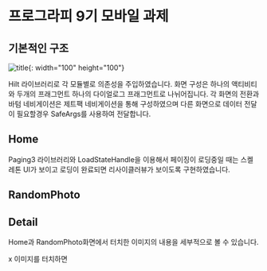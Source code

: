 # 프로그라피 9기 모바일 과제


## 기본적인 구조

![title](https://github.com/rnqhqaltjs/9th-aos-prography-quest/assets/86480696/d26b0ba4-344d-4e7c-a98b-2bda1096108f.png){: width="100" height="100"}

Hilt 라이브러리로 각 모듈별로 의존성을 주입하였습니다. 
화면 구성은 하나의 액티비티와 두개의 프래그먼트 하나의 다이얼로그 프래그먼트로 나뉘어집니다.
각 화면의 전환과 바텀 네비게이션은 제트팩 네비게이션을 통해 구성하였으며 다른 화면으로 데이터 전달이 필요할경우 SafeArgs를 사용하여 전달합니다.



## Home

Paging3 라이브러리와 LoadStateHandle을 이용해서 페이징이 로딩중일 때는 스켈레톤 UI가 보이고 로딩이 완료되면 리사이클러뷰가 보이도록 구현하였습니다.
## RandomPhoto



## Detail
Home과 RandomPhoto화면에서 터치한 이미지의 내용을 세부적으로 볼 수 있습니다.

x 이미지를 터치하면 

